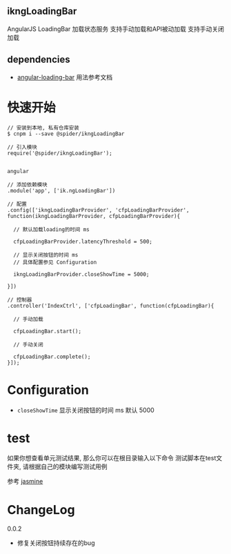 ikngLoadingBar
---
AngularJS LoadingBar 加载状态服务
支持手动加载和API被动加载
支持手动关闭加载

dependencies
---
- [angular-loading-bar](https://github.com/chieffancypants/angular-loading-bar) 用法参考文档

快速开始
===
```
// 安装到本地, 私有仓库安装
$ cnpm i --save @spider/ikngLoadingBar

// 引入模块
require('@spider/ikngLoadingBar');


angular

// 添加依赖模块
.module('app', ['ik.ngLoadingBar'])

// 配置
.config(['ikngLoadingBarProvider', 'cfpLoadingBarProvider', function(ikngLoadingBarProvider, cfpLoadingBarProvider){
  
  // 默认加载loading的时间 ms

  cfpLoadingBarProvider.latencyThreshold = 500;

  // 显示关闭按钮的时间 ms
  // 具体配置参见 Configuration 

  ikngLoadingBarProvider.closeShowTime = 5000;

}])

// 控制器
.controller('IndexCtrl', ['cfpLoadingBar', function(cfpLoadingBar){
  
  // 手动加载

  cfpLoadingBar.start();
  
  // 手动关闭

  cfpLoadingBar.complete();
}]);

```

Configuration
=== 
- `closeShowTime` 显示关闭按钮的时间 ms 默认 5000

test
===
如果你想查看单元测试结果, 那么你可以在根目录输入以下命令
测试脚本在test文件夹, 请根据自己的模块编写测试用例

参考 [jasmine](http://jasmine.github.io/2.4/introduction.html)

ChangeLog
===
0.0.2
 - 修复关闭按钮持续存在的bug